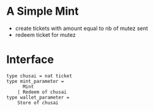 # A Simple Mint
- create tickets with amount equal to nb of mutez sent
- redeem ticket for mutez

# Interface
```
type chusai = nat ticket
type mint_parameter =
      Mint 
    | Redeem of chusai
type wallet_parameter =
    Store of chusai
```